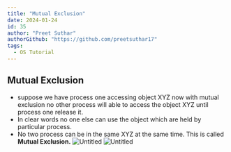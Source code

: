 ```yaml
---
title: "Mutual Exclusion"
date: 2024-01-24
id: 35
author: "Preet Suthar"
authorGithub: "https://github.com/preetsuthar17"
tags:
  - OS Tutorial
---
```


## Mutual Exclusion

- suppose we have process one accessing object XYZ now with mutual exclusion no other process will able to access the object XYZ until process one release it.
- In clear words no one else can use the object which are held by particular process.
- No two process can be in the same XYZ at the same time. This is called **Mutual Exclusion.**
  ![Untitled](https://i.imgur.com/2KebXSH.png)
  ![Untitled](https://i.imgur.com/oqi0g6K.png)
